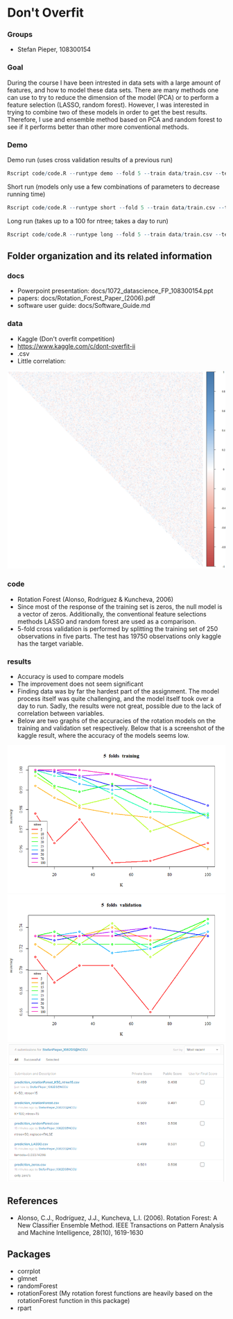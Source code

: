 # Don't Overfit

### Groups
* Stefan Pieper, 108300154

### Goal
During the course I have been intrested in data sets with a large amount of features, and how to model these data sets. There are many methods one can use to try to reduce the dimension of the model (PCA) or to perform a feature selection (LASSO, random forest). However, I was interested in trying to combine two of these models in order to get the best results.
Therefore, I use and ensemble method based on PCA and random forest to see if it performs better than other more conventional methods. 

### Demo 


Demo run (uses cross validation results of a previous run)
```R
Rscript code/code.R --runtype demo --fold 5 --train data/train.csv --test data/test.csv --report results/report.csv --predict results/predict.csv
```

Short run (models only use a few combinations of parameters to decrease running time)
```R
Rscript code/code.R --runtype short --fold 5 --train data/train.csv --test data/test.csv --report results/report.csv --predict results/predict.csv
```

Long run (takes up to a 100 for ntree; takes a day to run)

```R
Rscript code/code.R --runtype long --fold 5 --train data/train.csv --test data/test.csv --report results/report.csv --predict results/predict.csv
``` 


## Folder organization and its related information

### docs
* Powerpoint presentation: docs/1072_datascience_FP_108300154.ppt
* papers: docs/Rotation_Forest_Paper_(2006).pdf
* software user guide: docs/Software_Guide.md

### data

* Kaggle (Don't overfit competition)
* https://www.kaggle.com/c/dont-overfit-ii
* .csv
* Little correlation:

![Correlation](results/correlation.png)


### code

* Rotation Forest (Alonso, Rodríguez & Kuncheva, 2006)
* Since most of the response of the training set is zeros, the null model is a vector of zeros. Additionally, the conventional feature selections methods LASSO and random forest are used as a comparison.
* 5-fold cross validation is performed by splitting the training set of 250 observations in five parts. The test has 19750 observations only kaggle has the target variable.

### results

* Accuracy is used to compare models
* The improvement does not seem significant
* Finding data was by far the hardest part of the assignment. The model process itself was quite challenging, and the model itself took over a day to run. Sadly, the results were not great, possible due to the lack of correlation between variables.
* Below are two graphs of the accuracies of the rotation models on the training and validation set respectively. Below that is a screenshot of the kaggle result, where the accuracy of the models seems low.

![TrainingAccuracy](results/rotationForest_training_accuracy.png)
![ValidationAccuracy](results/rotationForest_validation_accuracy.png)
![DontOverfitResults](results/kaggle_score.png)


## References
* Alonso, C.J., Rodríguez, J.J., Kuncheva, L.I. (2006). Rotation Forest: A New Classifier Ensemble Method. 
IEEE Transactions on Pattern Analysis and Machine Intelligence, 28(10), 1619-1630

## Packages
* corrplot
* glmnet
* randomForest
* rotationForest (My rotation forest functions are heavily based on the rotationForest function in this package)
* rpart

